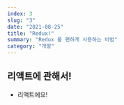 ```yaml
---
index: 3
slug: "3"
date: "2021-08-25"
title: "Redux!"
summary: "Redux 를 편하게 사용하는 비법"
category: "개발"
---
```


## 리액트에 관해서!
- 리액트에요!